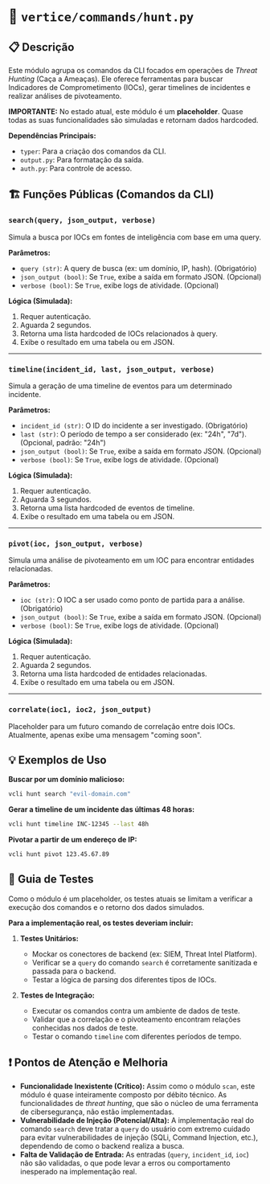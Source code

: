 
# 📄 `vertice/commands/hunt.py`

## 📋 Descrição

Este módulo agrupa os comandos da CLI focados em operações de *Threat Hunting* (Caça a Ameaças). Ele oferece ferramentas para buscar Indicadores de Comprometimento (IOCs), gerar timelines de incidentes e realizar análises de pivoteamento.

**IMPORTANTE:** No estado atual, este módulo é um **placeholder**. Quase todas as suas funcionalidades são simuladas e retornam dados hardcoded.

**Dependências Principais:**
- `typer`: Para a criação dos comandos da CLI.
- `output.py`: Para formatação da saída.
- `auth.py`: Para controle de acesso.

## 🏗️ Funções Públicas (Comandos da CLI)

### `search(query, json_output, verbose)`

Simula a busca por IOCs em fontes de inteligência com base em uma query.

**Parâmetros:**
- `query (str)`: A query de busca (ex: um domínio, IP, hash). (Obrigatório)
- `json_output (bool)`: Se `True`, exibe a saída em formato JSON. (Opcional)
- `verbose (bool)`: Se `True`, exibe logs de atividade. (Opcional)

**Lógica (Simulada):**
1.  Requer autenticação.
2.  Aguarda 2 segundos.
3.  Retorna uma lista hardcoded de IOCs relacionados à query.
4.  Exibe o resultado em uma tabela ou em JSON.

---

### `timeline(incident_id, last, json_output, verbose)`

Simula a geração de uma timeline de eventos para um determinado incidente.

**Parâmetros:**
- `incident_id (str)`: O ID do incidente a ser investigado. (Obrigatório)
- `last (str)`: O período de tempo a ser considerado (ex: "24h", "7d"). (Opcional, padrão: "24h")
- `json_output (bool)`: Se `True`, exibe a saída em formato JSON. (Opcional)
- `verbose (bool)`: Se `True`, exibe logs de atividade. (Opcional)

**Lógica (Simulada):**
1.  Requer autenticação.
2.  Aguarda 3 segundos.
3.  Retorna uma lista hardcoded de eventos de timeline.
4.  Exibe o resultado em uma tabela ou em JSON.

---

### `pivot(ioc, json_output, verbose)`

Simula uma análise de pivoteamento em um IOC para encontrar entidades relacionadas.

**Parâmetros:**
- `ioc (str)`: O IOC a ser usado como ponto de partida para a análise. (Obrigatório)
- `json_output (bool)`: Se `True`, exibe a saída em formato JSON. (Opcional)
- `verbose (bool)`: Se `True`, exibe logs de atividade. (Opcional)

**Lógica (Simulada):**
1.  Requer autenticação.
2.  Aguarda 2 segundos.
3.  Retorna uma lista hardcoded de entidades relacionadas.
4.  Exibe o resultado em uma tabela ou em JSON.

---

### `correlate(ioc1, ioc2, json_output)`

Placeholder para um futuro comando de correlação entre dois IOCs. Atualmente, apenas exibe uma mensagem "coming soon".

## 💡 Exemplos de Uso

**Buscar por um domínio malicioso:**
```bash
vcli hunt search "evil-domain.com"
```

**Gerar a timeline de um incidente das últimas 48 horas:**
```bash
vcli hunt timeline INC-12345 --last 48h
```

**Pivotar a partir de um endereço de IP:**
```bash
vcli hunt pivot 123.45.67.89
```

## 🧪 Guia de Testes

Como o módulo é um placeholder, os testes atuais se limitam a verificar a execução dos comandos e o retorno dos dados simulados.

**Para a implementação real, os testes deveriam incluir:**
1.  **Testes Unitários:**
    - Mockar os conectores de backend (ex: SIEM, Threat Intel Platform).
    - Verificar se a `query` do comando `search` é corretamente sanitizada e passada para o backend.
    - Testar a lógica de parsing dos diferentes tipos de IOCs.

2.  **Testes de Integração:**
    - Executar os comandos contra um ambiente de dados de teste.
    - Validar que a correlação e o pivoteamento encontram relações conhecidas nos dados de teste.
    - Testar o comando `timeline` com diferentes períodos de tempo.

## ❗ Pontos de Atenção e Melhoria

- **Funcionalidade Inexistente (Crítico):** Assim como o módulo `scan`, este módulo é quase inteiramente composto por débito técnico. As funcionalidades de *threat hunting*, que são o núcleo de uma ferramenta de cibersegurança, não estão implementadas.
- **Vulnerabilidade de Injeção (Potencial/Alta):** A implementação real do comando `search` deve tratar a `query` do usuário com extremo cuidado para evitar vulnerabilidades de injeção (SQLi, Command Injection, etc.), dependendo de como o backend realiza a busca.
- **Falta de Validação de Entrada:** As entradas (`query`, `incident_id`, `ioc`) não são validadas, o que pode levar a erros ou comportamento inesperado na implementação real.
